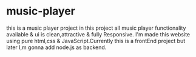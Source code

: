 # music-player

this is a music player project in this project all music player functionality available & ui is clean,attractive & fully Responsive.
I'm made this website using pure html,css & JavaScript.Currently this is a frontEnd project but later I,m gonna add node.js as backend.
